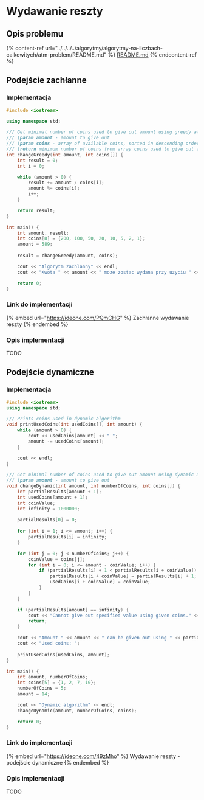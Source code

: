# Wydawanie reszty

## Opis problemu

{% content-ref url="../../../../algorytmy/algorytmy-na-liczbach-calkowitych/atm-problem/README.md" %}
[README.md](../../../../algorytmy/algorytmy-na-liczbach-calkowitych/atm-problem/README.md)
{% endcontent-ref %}

## Podejście zachłanne

### Implementacja

```cpp
#include <iostream>

using namespace std;

/// Get minimal number of coins used to give out amount using greedy algorithm
/// \param amount - amount to give out
/// \param coins - array of available coins, sorted in descending order
/// \return minimum number of coins from array coins used to give out amount
int changeGreedy(int amount, int coins[]) {
    int result = 0;
    int i = 0;

    while (amount > 0) {
        result += amount / coins[i];
        amount %= coins[i];
        i++;
    }

    return result;
}

int main() {
    int amount, result;
    int coins[8] = {200, 100, 50, 20, 10, 5, 2, 1};
    amount = 589;
    
    result = changeGreedy(amount, coins);

    cout << "Algorytm zachlanny" << endl;
    cout << "Kwota " << amount << " moze zostac wydana przy uzyciu " << result << " monet/banknotow." << endl;

    return 0;
}
```

### Link do implementacji

{% embed url="https://ideone.com/PQmCHG" %}
Zachłanne wydawanie reszty
{% endembed %}

### Opis implementacji

TODO

## Podejście dynamiczne

### Implementacja

```cpp
#include <iostream>
using namespace std;

/// Prints coins used in dynamic algorithm
void printUsedCoins(int usedCoins[], int amount) {
	while (amount > 0) {
        cout << usedCoins[amount] << " ";
        amount -= usedCoins[amount];
    }

    cout << endl;
}

/// Get minimal number of coins used to give out amount using dynamic algorithm
/// \param amount - amount to give out
void changeDynamic(int amount, int numberOfCoins, int coins[]) {
    int partialResults[amount + 1];
    int usedCoins[amount + 1];
    int coinValue;
    int infinity = 1000000;
    
    partialResults[0] = 0;
    
    for (int i = 1; i <= amount; i++) {
        partialResults[i] = infinity;
    }

    for (int j = 0; j < numberOfCoins; j++) {
        coinValue = coins[j];
        for (int i = 0; i <= amount - coinValue; i++) {
            if (partialResults[i] + 1 < partialResults[i + coinValue]) {
                partialResults[i + coinValue] = partialResults[i] + 1;
                usedCoins[i + coinValue] = coinValue;
            }
        }
    }

    if (partialResults[amount] == infinity) {
        cout << "Cannot give out specified value using given coins." << endl;
        return;
    }

    cout << "Amount " << amount << " can be given out using " << partialResults[amount] << " coins." << endl;
    cout << "Used coins: ";
    
    printUsedCoins(usedCoins, amount);
}

int main() {
    int amount, numberOfCoins;
    int coins[5] = {1, 2, 7, 10};
    numberOfCoins = 5;
    amount = 14;

    cout << "Dynamic algorithm" << endl;
    changeDynamic(amount, numberOfCoins, coins);

    return 0;
}
```

### Link do implementacji

{% embed url="https://ideone.com/49zMho" %}
Wydawanie reszty - podejście dynamiczne
{% endembed %}

### Opis implementacji

TODO

